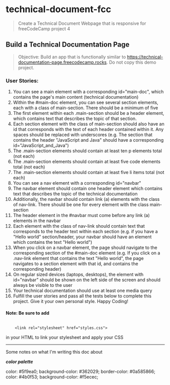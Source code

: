 # technical-document-fcc
> Create a Technical Document Webpage that is responsive for freeCodeCamp project 4

## Build a Technical Documentation Page
  > Objective: Build an app that is functionally similar to https://technical-documentation-page.freecodecamp.rocks. Do not copy this demo project.

### User Stories:

1. You can see a main element with a corresponding id="main-doc", which contains the page's main content (technical documentation)
2. Within the #main-doc element, you can see several section elements, each with a class of main-section. There should be a minimum of five
3. The first element within each .main-section should be a header element, which contains text that describes the topic of that section.
4. Each section element with the class of main-section should also have an id that corresponds with the text of each header contained within it. Any spaces should be replaced with underscores (e.g. The section that contains the header "JavaScript and Java" should have a corresponding id="JavaScript_and_Java")
5. The .main-section elements should contain at least ten p elements total (not each)
6. The .main-section elements should contain at least five code elements total (not each)
7. The .main-section elements should contain at least five li items total (not each)
8. You can see a nav element with a corresponding id="navbar"
9. The navbar element should contain one header element which contains text that describes the topic of the technical documentation
10. Additionally, the navbar should contain link (a) elements with the class of nav-link. There should be one for every element with the class main-section
11. The header element in the #navbar must come before any link (a) elements in the navbar
12. Each element with the class of nav-link should contain text that corresponds to the header text within each section (e.g. if you have a "Hello world" section/header, your navbar should have an element which contains the text "Hello world")
13. When you click on a navbar element, the page should navigate to the corresponding section of the #main-doc element (e.g. If you click on a .nav-link element that contains the text "Hello world", the page navigates to a section element with that id, and contains the corresponding header)
14. On regular sized devices (laptops, desktops), the element with id="navbar" should be shown on the left side of the screen and should always be visible to the user
15. Your technical documentation should use at least one media query
16. Fulfill the user stories and pass all the tests below to complete this project. Give it your own personal style. Happy Coding!

#### Note: Be sure to add 

~~~

    <link rel="stylesheet" href="styles.css">

~~~

 in your HTML to link your stylesheet and apply your CSS

_____________________________

Some notes on what I'm writing this doc about



__*color palette*__

  color: #5f9ea0;
  background-color: #362029;
  border-color: #0a585866;
  color: #4b0f53;
  background-color: #f5ecec;












